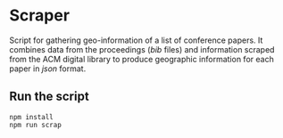 # Scraper

Script for gathering geo-information of a list of conference papers.
It combines data from the proceedings (_bib_ files) and information scraped from the ACM digital library to produce geographic information for each paper in _json_ format.

## Run the script

```
npm install
npm run scrap
```